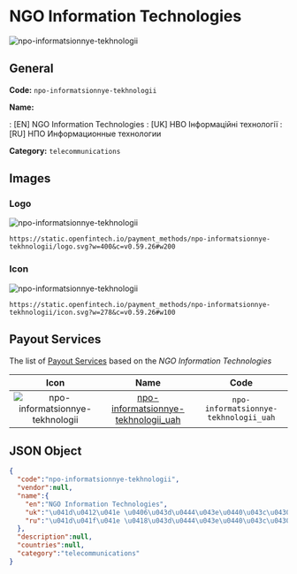 
# NGO Information Technologies 
![npo-informatsionnye-tekhnologii](https://static.openfintech.io/payment_methods/npo-informatsionnye-tekhnologii/logo.svg?w=400&c=v0.59.26#w200)  

## General 
**Code:** `npo-informatsionnye-tekhnologii` 
 
**Name:** 
 
:	[EN] NGO Information Technologies 
:	[UK] НВО Інформаційні технології 
:	[RU] НПО Информационные технологии 
 
**Category:** `telecommunications` 
 

## Images 

### Logo 
![npo-informatsionnye-tekhnologii](https://static.openfintech.io/payment_methods/npo-informatsionnye-tekhnologii/logo.svg?w=400&c=v0.59.26#w200)  

```
https://static.openfintech.io/payment_methods/npo-informatsionnye-tekhnologii/logo.svg?w=400&c=v0.59.26#w200
```  

### Icon 
![npo-informatsionnye-tekhnologii](https://static.openfintech.io/payment_methods/npo-informatsionnye-tekhnologii/icon.svg?w=278&c=v0.59.26#w100)  

```
https://static.openfintech.io/payment_methods/npo-informatsionnye-tekhnologii/icon.svg?w=278&c=v0.59.26#w100
```  

## Payout Services 
 
The list of [Payout Services](/payout-services/) based on the _NGO Information Technologies_ 

|Icon|Name|Code| 
|:---:|:---:|:---:| 
|![npo-informatsionnye-tekhnologii](https://static.openfintech.io/payout_methods/npo-informatsionnye-tekhnologii/icon.png?w=278&c=v0.59.26#w40) |[npo-informatsionnye-tekhnologii_uah](/payout-services/npo-informatsionnye-tekhnologii_uah/)|`npo-informatsionnye-tekhnologii_uah`| 
 

## JSON Object 

```json
{
  "code":"npo-informatsionnye-tekhnologii",
  "vendor":null,
  "name":{
    "en":"NGO Information Technologies",
    "uk":"\u041d\u0412\u041e \u0406\u043d\u0444\u043e\u0440\u043c\u0430\u0446\u0456\u0439\u043d\u0456 \u0442\u0435\u0445\u043d\u043e\u043b\u043e\u0433\u0456\u0457",
    "ru":"\u041d\u041f\u041e \u0418\u043d\u0444\u043e\u0440\u043c\u0430\u0446\u0438\u043e\u043d\u043d\u044b\u0435 \u0442\u0435\u0445\u043d\u043e\u043b\u043e\u0433\u0438\u0438"
  },
  "description":null,
  "countries":null,
  "category":"telecommunications"
}
```  
